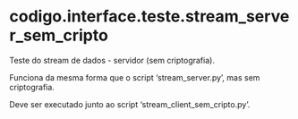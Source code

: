 <a id="module-codigo.interface.teste.stream_server_sem_cripto"></a>

<a id="codigo-interface-teste-stream-server-sem-cripto"></a>

# codigo.interface.teste.stream_server_sem_cripto

Teste do stream de dados - servidor (sem criptografia).

Funciona da mesma forma que o script ‘stream_server.py’, mas sem criptografia.

Deve ser executado junto ao script ‘stream_client_sem_cripto.py’.
